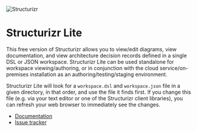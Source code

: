 ![Structurizr](https://static.structurizr.com/img/structurizr-banner.png)

# Structurizr Lite

This free version of Structurizr allows you to view/edit diagrams, view documentation, and view architecture decision records defined in a single DSL or JSON workspace.
Structurizr Lite can be used standalone for workspace viewing/authoring, or in conjunction with the cloud service/on-premises installation as an authoring/testing/staging environment.

Structurizr Lite will look for a `workspace.dsl` and `workspace.json` file in a given directory, in that order, and use the file it finds first.
If you change this file (e.g. via your text editor or one of the Structurizr client libraries), you can refresh your web browser to immediately see the changes.

- [Documentation](https://structurizr.com/share/76352/documentation)
- [Issue tracker](https://github.com/structurizr/lite/issues)